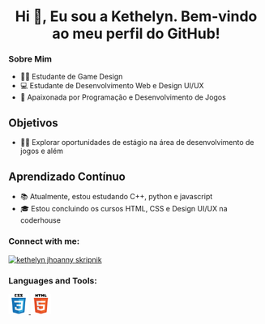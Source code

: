 <h1 align="center">Hi 👋, Eu sou a Kethelyn. Bem-vindo ao meu perfil do GitHub!</h1>
<h3> Sobre Mim </h3>

- 👩‍🎓 Estudante de Game Design
- 💻 Estudante de Desenvolvimento Web e Design UI/UX
- 🚀 Apaixonada por Programação e Desenvolvimento de Jogos

## Objetivos

- 👩‍💼 Explorar oportunidades de estágio na área de desenvolvimento de jogos e além

## Aprendizado Contínuo

- 📚 Atualmente, estou estudando C++, python e javascript
- 🎓 Estou concluindo os cursos HTML, CSS e Design UI/UX na coderhouse

<h3 align="left">Connect with me:</h3>
<p align="left">
<a href="https://linkedin.com/in/kethelyn jhoanny skripnik" target="blank"><img align="center" src="https://raw.githubusercontent.com/rahuldkjain/github-profile-readme-generator/master/src/images/icons/Social/linked-in-alt.svg" alt="kethelyn jhoanny skripnik" height="30" width="40" /></a>
</p>

<h3 align="left">Languages and Tools:</h3>
<p align="left"> <a href="https://www.w3schools.com/css/" target="_blank" rel="noreferrer"> <img src="https://raw.githubusercontent.com/devicons/devicon/master/icons/css3/css3-original-wordmark.svg" alt="css3" width="40" height="40"/> </a> <a href="https://www.w3.org/html/" target="_blank" rel="noreferrer"> <img src="https://raw.githubusercontent.com/devicons/devicon/master/icons/html5/html5-original-wordmark.svg" alt="html5" width="40" height="40"/> </a> </p>
